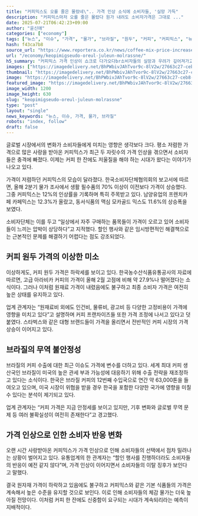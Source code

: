 ```yaml
---
title: "커피믹스도 오를 줄은 몰랐네\".. 가격 인상 소식에 소비자들, '실망 가득"
description: "커피믹스마저 오를 줄은 몰랐다 원가 내려도 소비자가격은 그대로 ..."
date: 2025-07-21T06:42:23+09:00
author: "윤신애"
categories: ["economy"]
tags: ["뉴스", "이슈", "가격", "물가", "브라질", "원두", "커피", "커피믹스", "뉴스", "이슈"]
hash: f43ca7b8
source_url: "https://www.reportera.co.kr/news/coffee-mix-price-increased-by-12/"
url: "/economy/keopimigseudo-oreul-juleun-molrassne/"
h5_summary: "커피믹스 가격 인상이 쇼크로 다가오다br소비자들의 실망과 우려가 깊어져가고 있다"
images: ["https://imagedelivery.net/BhPWbivJAhTvor9c-8lV2w/27663c27-ceb8-4803-5727-8097d9b91200/public", "https://imagedelivery.net/BhPWbivJAhTvor9c-8lV2w/1d06fe1f-ea3d-4ace-02b6-bb145da07500/public", "https://imagedelivery.net/BhPWbivJAhTvor9c-8lV2w/6968104c-1996-45bb-d4e8-640c990cf500/public", "https://imagedelivery.net/BhPWbivJAhTvor9c-8lV2w/481efa9d-28b7-4d43-9aca-a30a6d0aba00/public", "https://imagedelivery.net/BhPWbivJAhTvor9c-8lV2w/9752fa77-a9f8-40b7-0dc7-14f6596c7200/public"]
thumbnail: "https://imagedelivery.net/BhPWbivJAhTvor9c-8lV2w/27663c27-ceb8-4803-5727-8097d9b91200/public"
image: "https://imagedelivery.net/BhPWbivJAhTvor9c-8lV2w/27663c27-ceb8-4803-5727-8097d9b91200/public"
featured_image: "https://imagedelivery.net/BhPWbivJAhTvor9c-8lV2w/27663c27-ceb8-4803-5727-8097d9b91200/public"
image_width: 1200
image_height: 630
slug: "keopimigseudo-oreul-juleun-molrassne"
type: "post"
layout: "single"
news_keywords: "뉴스, 이슈, 가격, 물가, 브라질"
robots: "index, follow"
draft: false
---
```


글로벌 시장에서의 변화가 소비자들에게 미치는 영향은 생각보다 크다. 평소 저렴한 가격으로 많은 사랑을 받아온 커피믹스가 최근 두 자릿수의 가격 인상을 겪으면서 소비자들은 충격에 빠졌다. 이제는 커피 한 잔에도 저울질을 해야 하는 시대가 왔다는 이야기가 나오고 있다.

가격이 저렴하던 커피믹스의 모습이 달라졌다. 한국소비자단체협의회의 보고서에 따르면, 올해 2분기 물가 조사에서 생활 필수품의 70% 이상이 이전보다 가격이 상승했다. 그중 커피믹스는 12%의 인상률을 기록하며 특히 주목받고 있다. 남양유업의 프렌치카페 카페믹스는 12.3%가 올랐고, 동서식품의 맥심 모카골드 믹스도 11.6%의 상승폭을 보였다.

소비자단체는 이를 두고 “일상에서 자주 구매하는 품목들이 가격이 오르고 있어 소비자들이 느끼는 압박이 상당하다”고 지적했다. 할인 행사와 같은 임시방편적인 해결책으로는 근본적인 문제를 해결하기 어렵다는 점도 강조되었다.

## 커피 원두 가격의 이상한 미소

이상하게도, 커피 원두 가격은 하락세를 보이고 있다. 한국농수산식품유통공사의 자료에 따르면, 고급 아라비카 커피의 가격이 올해 2월 고점에 비해 약 27.9%나 떨어졌다는 소식이다. 그러나 이처럼 원재료 가격이 내렸음에도 불구하고 최종 소비자 가격은 여전히 높은 상태를 유지하고 있다. 

업계 관계자는 “원재료비 외에도 인건비, 물류비, 광고비 등 다양한 고정비용이 가격에 영향을 미치고 있다”고 설명하며 커피 프랜차이즈들 또한 가격 조정에 나서고 있다고 덧붙였다. 스타벅스와 같은 대형 브랜드들이 가격을 올리면서 전반적인 커피 시장의 가격 상승이 이어지고 있다.

## 브라질의 무역 불안정성

브라질의 커피 수출에 대한 최근 이슈도 가격에 변수를 더하고 있다. 세계 최대 커피 생산국인 브라질이 미국의 높은 관세 부과 가능성에 대응하기 위해 수출 전략을 재조정하고 있다는 소식이다. 한국은 브라질 커피의 12번째 수입국으로 연간 약 63,000톤을 들여오고 있으며, 미국 시장이 위협을 받을 경우 한국을 포함한 다양한 국가에 영향을 미칠 수 있다는 분석이 제기되고 있다.

업계 관계자는 “커피 가격은 지금 안정세를 보이고 있지만, 기후 변화와 글로벌 무역 문제 등 여러 불확실성이 여전히 존재한다”고 경고했다.

## 가격 인상으로 인한 소비자 반응 변화

오랜 시간 사랑받아온 커피믹스가 가격 인상으로 인해 소비자들의 선택에서 점차 밀려나는 상황이 벌어지고 있다. 유통업계의 한 관계자는 “할인 행사를 진행하더라도 소비자들의 반응이 예전 같지 않다”며, 가격 인상이 이어지면서 소비자들의 이탈 징후가 보인다고 말했다.

결국 원자재 가격이 하락하고 있음에도 불구하고 커피믹스와 같은 기본 식품들의 가격은 계속해서 높은 수준을 유지할 것으로 보인다. 이로 인해 소비자들의 체감 물가는 더욱 높아질 전망이다. 이처럼 커피 한 잔에도 신중함이 요구되는 시대가 계속되리라는 예측이 지배적이다.
